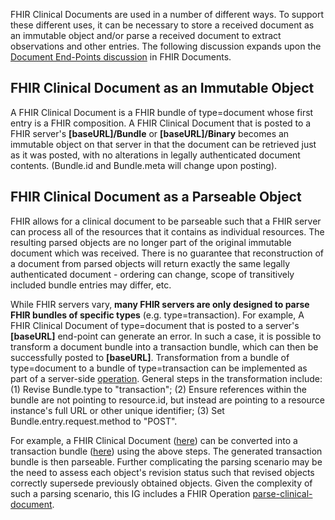 FHIR Clinical Documents are used in a number of different ways. To support these different uses, it can be necessary to store a received document as an immutable object and/or parse a received document to extract observations and other entries. The following discussion expands upon the [Document End-Points discussion](https://hl7.org/fhir/R4/documents.html#bundle) in FHIR Documents. 

## FHIR Clinical Document as an Immutable Object
A FHIR Clinical Document is a FHIR bundle of type=document whose first entry is a FHIR composition. A FHIR Clinical Document that is posted to a FHIR server's **[baseURL]/Bundle** or **[baseURL]/Binary** becomes an immutable object on that server in that the document can be retrieved just as it was posted, with no alterations in legally authenticated document contents. (Bundle.id and Bundle.meta will change upon posting).

## FHIR Clinical Document as a Parseable Object
FHIR allows for a clinical document to be parseable such that a FHIR server can process all of the resources that it contains as individual resources. The resulting parsed objects are no longer part of the original immutable document which was received. There is no guarantee that reconstruction of a document from parsed objects will return exactly the same legally authenticated document -  ordering can change, scope of transitively included bundle entries may differ, etc. 

While FHIR servers vary, **many FHIR servers are only designed to parse FHIR bundles of specific types** (e.g. type=transaction). For example, A FHIR Clinical Document of type=document that is posted to a server's **[baseURL]** end-point can generate an error. In such a case, it is possible to transform a document bundle into a transaction bundle, which can then be successfully posted to **[baseURL]**. Transformation from a bundle of type=document to a bundle of type=transaction can be implemented as part of a server-side [operation](https://hl7.org/fhir/R4/operations.html). General steps in the transformation include: (1) Revise Bundle.type to "transaction"; (2) Ensure references within the bundle are not pointing to resource.id, but instead are pointing to a resource instance's full URL or other unique identifier; (3) Set Bundle.entry.request.method to "POST".

For example, a FHIR Clinical Document ([here](Bundle-clinical-doc-bundle-document-type.html)) can be converted into a transaction bundle ([here](Bundle-clinical-doc-bundle-transaction-type.html)) using the above steps. The generated transaction bundle is then parseable. Further complicating the parsing scenario may be the need to assess each object's revision status such that revised objects correctly supersede previously obtained objects. Given the complexity of such a parsing scenario, this IG includes a FHIR Operation [parse-clinical-document](operations.html).

